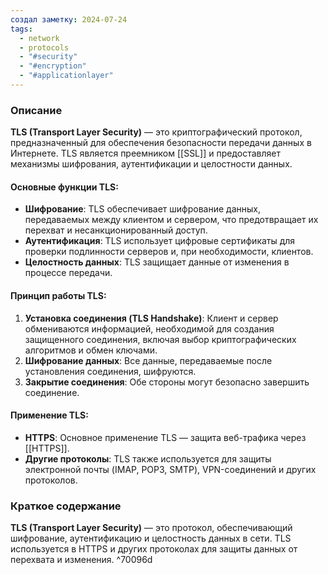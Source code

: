 ```yaml
---
создал заметку: 2024-07-24
tags:
  - network
  - protocols
  - "#security"
  - "#encryption"
  - "#applicationlayer"
---
```

### Описание

**TLS (Transport Layer Security)** — это криптографический протокол, предназначенный для обеспечения безопасности передачи данных в Интернете. TLS является преемником [[SSL]] и предоставляет механизмы шифрования, аутентификации и целостности данных.

#### Основные функции TLS:

- **Шифрование**: TLS обеспечивает шифрование данных, передаваемых между клиентом и сервером, что предотвращает их перехват и несанкционированный доступ.
- **Аутентификация**: TLS использует цифровые сертификаты для проверки подлинности серверов и, при необходимости, клиентов.
- **Целостность данных**: TLS защищает данные от изменения в процессе передачи.

#### Принцип работы TLS:

1. **Установка соединения (TLS Handshake)**: Клиент и сервер обмениваются информацией, необходимой для создания защищенного соединения, включая выбор криптографических алгоритмов и обмен ключами.
2. **Шифрование данных**: Все данные, передаваемые после установления соединения, шифруются.
3. **Закрытие соединения**: Обе стороны могут безопасно завершить соединение.

#### Применение TLS:

- **HTTPS**: Основное применение TLS — защита веб-трафика через [[HTTPS]].
- **Другие протоколы**: TLS также используется для защиты электронной почты (IMAP, POP3, SMTP), VPN-соединений и других протоколов.

### Краткое содержание

**TLS (Transport Layer Security)** — это протокол, обеспечивающий шифрование, аутентификацию и целостность данных в сети. TLS используется в HTTPS и других протоколах для защиты данных от перехвата и изменения. ^70096d